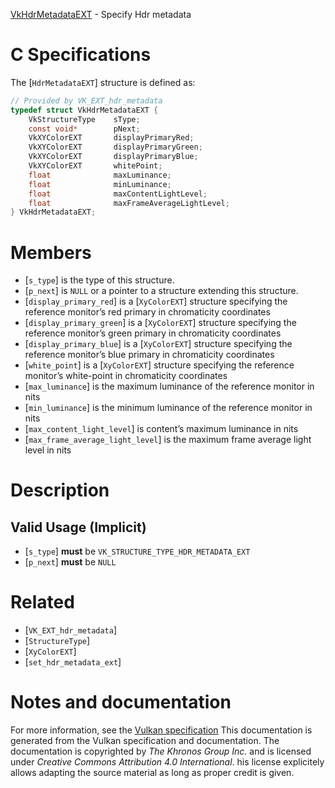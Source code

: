 [VkHdrMetadataEXT](https://www.khronos.org/registry/vulkan/specs/1.3-extensions/man/html/VkHdrMetadataEXT.html) - Specify Hdr metadata

# C Specifications
The [`HdrMetadataEXT`] structure is defined as:
```c
// Provided by VK_EXT_hdr_metadata
typedef struct VkHdrMetadataEXT {
    VkStructureType    sType;
    const void*        pNext;
    VkXYColorEXT       displayPrimaryRed;
    VkXYColorEXT       displayPrimaryGreen;
    VkXYColorEXT       displayPrimaryBlue;
    VkXYColorEXT       whitePoint;
    float              maxLuminance;
    float              minLuminance;
    float              maxContentLightLevel;
    float              maxFrameAverageLightLevel;
} VkHdrMetadataEXT;
```

# Members
- [`s_type`] is the type of this structure.
- [`p_next`] is `NULL` or a pointer to a structure extending this structure.
- [`display_primary_red`] is a [`XyColorEXT`] structure specifying the reference monitor’s red primary in chromaticity coordinates
- [`display_primary_green`] is a [`XyColorEXT`] structure specifying the reference monitor’s green primary in chromaticity coordinates
- [`display_primary_blue`] is a [`XyColorEXT`] structure specifying the reference monitor’s blue primary in chromaticity coordinates
- [`white_point`] is a [`XyColorEXT`] structure specifying the reference monitor’s white-point in chromaticity coordinates
- [`max_luminance`] is the maximum luminance of the reference monitor in nits
- [`min_luminance`] is the minimum luminance of the reference monitor in nits
- [`max_content_light_level`] is content’s maximum luminance in nits
- [`max_frame_average_light_level`] is the maximum frame average light level in nits

# Description
## Valid Usage (Implicit)
-  [`s_type`] **must**  be `VK_STRUCTURE_TYPE_HDR_METADATA_EXT`
-  [`p_next`] **must**  be `NULL`

# Related
- [`VK_EXT_hdr_metadata`]
- [`StructureType`]
- [`XyColorEXT`]
- [`set_hdr_metadata_ext`]

# Notes and documentation
For more information, see the [Vulkan specification](https://www.khronos.org/registry/vulkan/specs/1.3-extensions/html/vkspec.html)
This documentation is generated from the Vulkan specification and documentation.
The documentation is copyrighted by *The Khronos Group Inc.* and is licensed under *Creative Commons Attribution 4.0 International*.
his license explicitely allows adapting the source material as long as proper credit is given.
        
